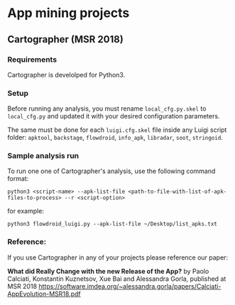# App mining projects

## Cartographer (MSR 2018)

### Requirements

Cartographer is develolped for Python3.

### Setup
Before running any analysis, you must rename `local_cfg.py.skel` to `local_cfg.py` and updated it with your desired configuration parameters. 

The same must be done for each `luigi.cfg.skel` file inside any Luigi script folder: `apktool`, `backstage`, `flowdroid`, `info_apk`, `libradar`, `soot`, `stringoid`. 

### Sample analysis run
To run one one of Cartographer's analysis, use the following command format:

`python3 <script-name> --apk-list-file <path-to-file-with-list-of-apk-files-to-process> --r <script-option>`

for example: 

`python3 flowdroid_luigi.py --apk-list-file ~/Desktop/list_apks.txt`

### Reference:
If you use Cartographer in any of your projects please reference our paper: 

**What did Really Change with the new Release of the App?** by Paolo Calciati, Konstantin Kuznetsov, Xue Bai and Alessandra Gorla, published at MSR 2018
https://software.imdea.org/~alessandra.gorla/papers/Calciati-AppEvolution-MSR18.pdf
